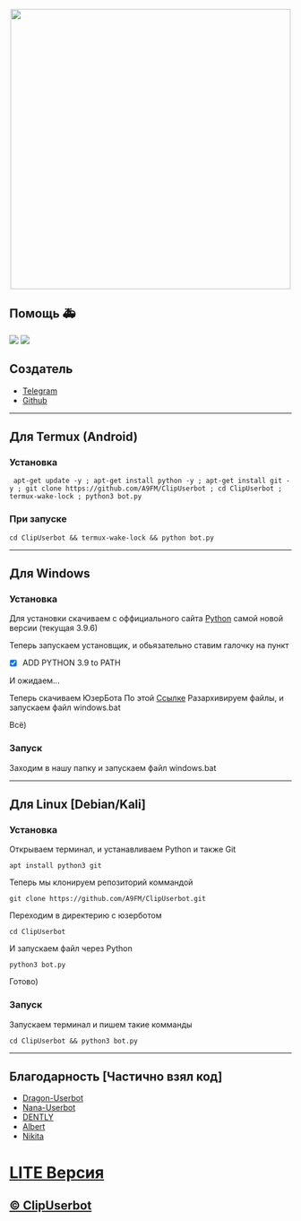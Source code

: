 <p align="center"><a href="https://t.me/arturdestroyerbot"><img src="https://github.com/A9FM/filesUB/blob/main/logo.png" width="500"></a></p> 

## Помощь 🚑
<a href="https://t.me/arturdestroyerbot"><img src="https://github.com/A9FM/filesUB/blob/main/channel.png"></a>
<a href="https://t.me/ClipUserbot"><img src="https://github.com/A9FM/filesUB/blob/main/chat.png"></a>

## Создатель
* [Telegram](https://t.me/artur_destroyer)
* [Github](https://github.com/A9FM)

---

## Для Termux (Android)

### Установка
```
 apt-get update -y ; apt-get install python -y ; apt-get install git -y ; git clone https://github.com/A9FM/ClipUserbot ; cd ClipUserbot ; termux-wake-lock ; python3 bot.py
```

### При запуске
```
cd ClipUserbot && termux-wake-lock && python bot.py
```

---

## Для Windows

### Установка

Для установки скачиваем с оффициального сайта [Python](https://www.python.org/downloads/) самой новой версии (текущая 3.9.6)

Теперь запускаем установщик, и обьязательно ставим галочку на пункт
- [x] ADD PYTHON 3.9 to PATH

И ожидаем...

Теперь скачиваем ЮзерБота По этой [Ссылке](https://github.com/A9FM/ClipUserbot/archive/refs/heads/main.zip)
Разархивируем файлы, и запускаем файл windows.bat

Всё)

### Запуск

Заходим в нашу папку и запускаем файл windows.bat

---

## Для Linux [Debian/Kali]

### Установка
Открываем терминал, и устанавливаем Python и также Git
```
apt install python3 git
```

Теперь мы клонируем репозиторий коммандой
```
git clone https://github.com/A9FM/ClipUserbot.git
```

Переходим в директерию с юзерботом
```
cd ClipUserbot
```

И запускаем файл через Python
```
python3 bot.py
```

Готово)

### Запуск

Запускаем терминал и пишем такие комманды
```
cd ClipUserbot && python3 bot.py
```

---

## Благодарность [Частично взял код]
* [Dragon-Userbot](https://github.com/Dragon-Userbot/Dragon-Userbot)
* [Nana-Userbot](https://github.com/legenhand/Nana-Bot)
* [DENTLY](https://t.me/Dently)
* [Albert](https://t.me/nalinor)
* [Nikita](https://t.me/nikitazakharov535)

# [LITE Версия](https://github.com/zvam1/UserbotCLIPLite)

## [© ClipUserbot](https://github.com/A9FM/filesUB/blob/main/README.md) 

